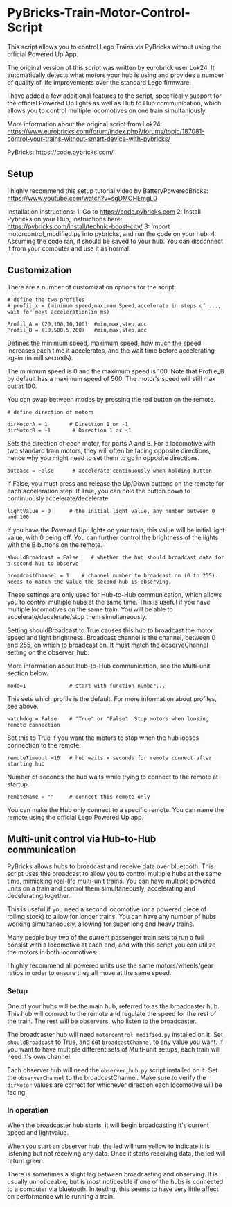 # PyBricks-Train-Motor-Control-Script

This script allows you to control Lego Trains via PyBricks without using the official Powered Up App.

The original version of this script was written by eurobrick user Lok24. It automatically detects what motors your hub is using and provides a number of quality of life improvements over the standard Lego firmware.

I have added a few additional features to the script, specifically support for the official Powered Up lights as well as Hub to Hub communication, which allows you to control multiple locomotives on one train simultaniously.

More information about the original script from Lok24: https://www.eurobricks.com/forum/index.php?/forums/topic/187081-control-your-trains-without-smart-device-with-pybricks/

PyBricks: https://code.pybricks.com/

## Setup

I highly recommend this setup tutorial video by BatteryPoweredBricks: https://www.youtube.com/watch?v=sgDMOHEmgL0

Installation instructions:
1: Go to https://code.pybricks.com
2: Install Pybricks on your Hub, instructions here: https://pybricks.com/install/technic-boost-city/
3: Import motorcontrol_modified.py into pybricks, and run the code on your hub.
4: Assuming the code ran, it should be saved to your hub. You can disconnect it from your computer and use it as normal.

## Customization

There are a number of customization options for the script:

```
# define the two profiles
# profil_x = (minimum speed,maximum Speed,accelerate in steps of ..., wait for next acceleration(in ms)

Profil_A = (20,100,10,100)  #min,max,step,acc
Profil_B = (10,500,5,200)   #min,max,step,acc
```
Defines the minimum speed, maximum speed, how much the speed increases each time it accelerates, and the wait time before accelerating again (in milliseconds).

The minimum speed is 0 and the maximum speed is 100. Note that Profile_B by default has a maximum speed of 500. The motor's speed will still max out at 100.

You can swap between modes by pressing the red button on the remote.

```
# define direction of motors

dirMotorA = 1       # Direction 1 or -1
dirMotorB = -1       # Direction 1 or -1
```

Sets the direction of each motor, for ports A and B. For a locomotive with two standard train motors, they will often be facing opposite directions, hence why you might need to set them to go in opposite directions.

```
autoacc = False      # accelerate continuously when holding button
```

If False, you must press and release the Up/Down buttons on the remote for each acceleration step. If True, you can hold the button down to continuously accelerate/decelerate.

```
lightValue = 0      # the initial light value, any number between 0 and 100
```

If you have the Powered Up LIghts on your train, this value will be initial light value, with 0 being off. You can further control the brightness of the lights with the B buttons on the remote.

```
shouldBroadcast = False    # whether the hub should broadcast data for a second hub to observe

broadcastChannel = 1    # channel number to broadcast on (0 to 255). Needs to match the value the second hub is observing.
```

These settings are only used for Hub-to-Hub communication, which allows you to control multiple hubs at the same time. This is useful if you have multiple locomotives on the same train. You will be able to accelerate/decelerate/stop them simultaneously.

Setting shouldBroadcast to True causes this hub to broadcast the motor speed and light brightness. Broadcast channel is the channel, between 0 and 255, on which to broadcast on. It must match the observeChannel setting on the observer_hub.

More information about Hub-to-Hub communication, see the Multi-unit section below.

```
mode=1              # start with function number...
```
This sets which profile is the default. For more information about profiles, see above.

```
watchdog = False    # "True" or "False": Stop motors when loosing remote connection
```

Set this to True if you want the motors to stop when the hub looses connection to the remote.

```
remoteTimeout =10   # hub waits x seconds for remote connect after starting hub
```

Number of seconds the hub waits while trying to connect to the remote at startup.

```
remoteName = ""     # connect this remote only
```

You can make the Hub only connect to a specific remote. You can name the remote using the official Lego Powered Up app.

## Multi-unit control via Hub-to-Hub communication

PyBricks allows hubs to broadcast and receive data over bluetooth. This script uses this broadcast to allow you to control multiple hubs at the same time, mimicking real-life multi-unit trains. You can have multiple powered units on a train and control them simultaneously, accelerating and decelerating together.

This is useful if you need a second locomotive (or a powered piece of rolling stock) to allow for longer trains. You can have any number of hubs working simultaneously, allowing for super long and heavy trains.

Many people buy two of the current passenger train sets to run a full consist with a locomotive at each end, and with this script you can utilize the motors in both locomotives.

I highly recommend all powered units use the same motors/wheels/gear ratios in order to ensure they all move at the same speed.

### Setup

One of your hubs will be the main hub, referred to as the broadcaster hub. This hub will connect to the remote and regulate the speed for the rest of the train. The rest will be observers, who listen to the broadcaster.

The broadcaster hub will need `motorcontrol_modified.py` installed on it. Set `shouldBroadcast` to True, and set `broadcastChannel` to any value you want. If you want to have multiple different sets of Multi-unit setups, each train will need it's own channel.

Each observer hub will need the `observer_hub.py` script installed on it. Set the `observerChannel` to the broadcastChannel. Make sure to verify the `dirMotor` values are correct for whichever direction each locomotive will be facing.

### In operation

When the broadcaster hub starts, it will begin broadcasting it's current speed and lightvalue.

When you start an observer hub, the led will turn yellow to indicate it is listening but not receiving any data. Once it starts receiving data, the led will return green.

There is sometimes a slight lag between broadcasting and observing. It is usually unnoticeable, but is most noticeable if one of the hubs is connected to a computer via bluetooth. In testing, this seems to have very little affect on performance while running a train.


